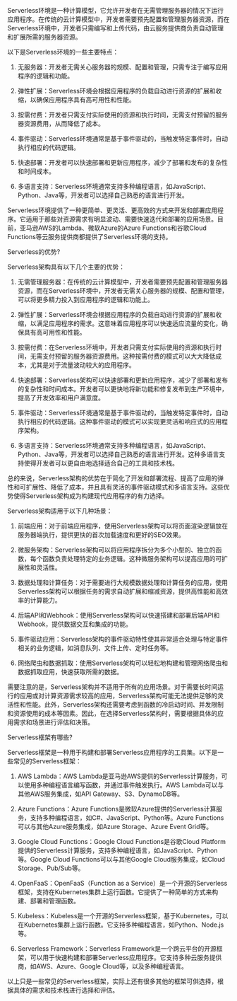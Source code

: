Serverless环境是一种计算模型，它允许开发者在无需管理服务器的情况下运行应用程序。在传统的云计算模型中，开发者需要预先配置和管理服务器资源，而在Serverless环境中，开发者只需编写和上传代码，由云服务提供商负责自动管理和扩展所需的服务器资源。

以下是Serverless环境的一些主要特点：

1. 无服务器：开发者无需关心服务器的规模、配置和管理，只需专注于编写应用程序的逻辑和功能。
    
2. 弹性扩展：Serverless环境会根据应用程序的负载自动进行资源的扩展和收缩，以确保应用程序具有高可用性和性能。
    
3. 按需付费：开发者只需支付实际使用的资源和执行时间，无需支付预留的服务器资源费用，从而降低了成本。
    
4. 事件驱动：Serverless环境通常是基于事件驱动的，当触发特定事件时，自动执行相应的代码逻辑。
    
5. 快速部署：开发者可以快速部署和更新应用程序，减少了部署和发布的复杂性和时间成本。
    
6. 多语言支持：Serverless环境通常支持多种编程语言，如JavaScript、Python、Java等，开发者可以选择自己熟悉的语言进行开发。

Serverless环境提供了一种更简单、更灵活、更高效的方式来开发和部署应用程序。它适用于那些对资源需求有明显波动、需要快速迭代和部署的应用场景。目前，亚马逊AWS的Lambda、微软Azure的Azure Functions和谷歌Cloud Functions等云服务提供商都提供了Serverless环境的支持。

Serverless的优势?

Serverless架构具有以下几个主要的优势：

1. 无需管理服务器：在传统的云计算模型中，开发者需要预先配置和管理服务器资源，而在Serverless环境中，开发者无需关心服务器的规模、配置和管理，可以将更多精力投入到应用程序的逻辑和功能上。
    
2. 弹性扩展：Serverless环境会根据应用程序的负载自动进行资源的扩展和收缩，以满足应用程序的需求。这意味着应用程序可以快速适应流量的变化，确保具有高可用性和性能。
    
3. 按需付费：在Serverless环境中，开发者只需支付实际使用的资源和执行时间，无需支付预留的服务器资源费用。这种按需付费的模式可以大大降低成本，尤其是对于流量波动较大的应用程序。
    
4. 快速部署：Serverless架构可以快速部署和更新应用程序，减少了部署和发布的复杂性和时间成本。开发者可以更快地将新功能和修复发布到生产环境中，提高了开发效率和用户满意度。
    
5. 事件驱动：Serverless环境通常是基于事件驱动的，当触发特定事件时，自动执行相应的代码逻辑。这种事件驱动的模式可以实现更灵活和响应式的应用程序架构。
    
6. 多语言支持：Serverless环境通常支持多种编程语言，如JavaScript、Python、Java等，开发者可以选择自己熟悉的语言进行开发。这种多语言支持使得开发者可以更自由地选择适合自己的工具和技术栈。
    

总的来说，Serverless架构的优势在于简化了开发和部署流程、提高了应用的弹性和可扩展性、降低了成本，并且具有灵活的事件驱动模式和多语言支持。这些优势使得Serverless架构成为构建现代应用程序的有力选择。


Serverless架构适用于以下几种场景：

1. 前端应用：对于前端应用程序，使用Serverless架构可以将页面渲染逻辑放在服务器端执行，提供更快的首次加载速度和更好的SEO效果。
    
2. 微服务架构：Serverless架构可以将应用程序拆分为多个小型的、独立的函数，每个函数负责处理特定的业务逻辑。这种微服务架构可以提高应用的可扩展性和灵活性。
    
3. 数据处理和计算任务：对于需要进行大规模数据处理和计算任务的应用，使用Serverless架构可以根据任务的需求自动扩展和缩减资源，提供高性能和高效率的计算能力。
    
4. 后端API和Webhook：使用Serverless架构可以快速搭建和部署后端API和Webhook，提供数据交互和集成的功能。
    
5. 事件驱动应用：Serverless架构的事件驱动特性使其非常适合处理与特定事件相关的业务逻辑，如消息队列、文件上传、定时任务等。
    
6. 网络爬虫和数据抓取：使用Serverless架构可以轻松地构建和管理网络爬虫和数据抓取应用，快速获取所需的数据。
    

需要注意的是，Serverless架构并不适用于所有的应用场景。对于需要长时间运行的应用或对计算资源需求较高的应用，Serverless架构可能无法提供足够的灵活性和性能。此外，Serverless架构还需要考虑到函数的冷启动时间、并发限制和资源使用的成本等因素。因此，在选择Serverless架构时，需要根据具体的应用需求和场景进行评估和决策。

Serverless框架有哪些?

Serverless框架是一种用于构建和部署Serverless应用程序的工具集。以下是一些常见的Serverless框架：

1. AWS Lambda：AWS Lambda是亚马逊AWS提供的Serverless计算服务，可以使用多种编程语言编写函数，并通过事件触发执行。AWS Lambda可以与其他AWS服务集成，如API Gateway、S3、DynamoDB等。
    
2. Azure Functions：Azure Functions是微软Azure提供的Serverless计算服务，支持多种编程语言，如C#、JavaScript、Python等。Azure Functions可以与其他Azure服务集成，如Azure Storage、Azure Event Grid等。
    
3. Google Cloud Functions：Google Cloud Functions是谷歌Cloud Platform提供的Serverless计算服务，支持多种编程语言，如JavaScript、Python等。Google Cloud Functions可以与其他Google Cloud服务集成，如Cloud Storage、Pub/Sub等。
    
4. OpenFaaS：OpenFaaS（Function as a Service）是一个开源的Serverless框架，支持在Kubernetes集群上运行函数。它提供了一种简单的方式来构建、部署和管理函数。
    
5. Kubeless：Kubeless是一个开源的Serverless框架，基于Kubernetes，可以在Kubernetes集群上运行函数。它支持多种编程语言，如Python、Node.js等。
    
6. Serverless Framework：Serverless Framework是一个跨云平台的开源框架，可以用于快速构建和部署Serverless应用程序。它支持多种云服务提供商，如AWS、Azure、Google Cloud等，以及多种编程语言。

以上只是一些常见的Serverless框架，实际上还有很多其他的框架可供选择，根据具体的需求和技术栈进行选择和评估。